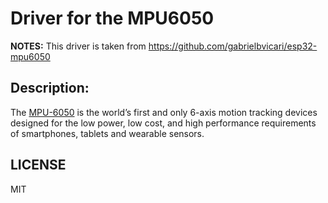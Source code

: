 # Driver for the MPU6050

**NOTES:**
This driver is taken from https://github.com/gabrielbvicari/esp32-mpu6050

## Description:

The [MPU-6050](https://create.arduino.cc/projecthub/CiferTech/what-is-mpu6050-b3b178) is the world’s first and only 6-axis motion tracking devices designed for the low power, low cost, and high performance requirements of smartphones, tablets and wearable sensors.


## LICENSE

MIT
